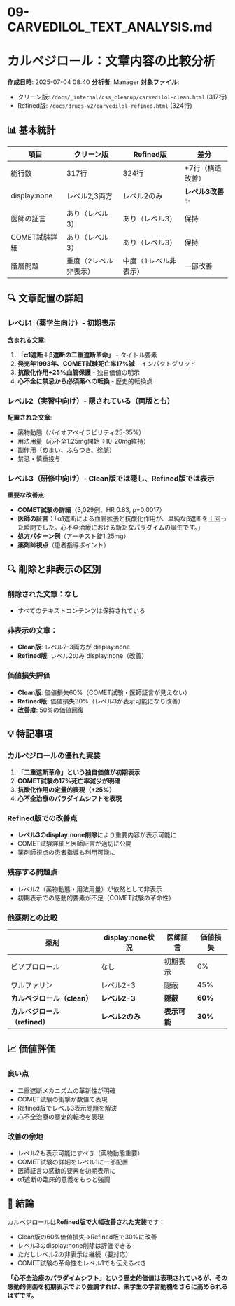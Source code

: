 # 09-CARVEDILOL_TEXT_ANALYSIS.md
# カルベジロール：文章内容の比較分析

**作成日時**: 2025-07-04 08:40
**分析者**: Manager
**対象ファイル**:
- クリーン版: `/docs/_internal/css_cleanup/carvedilol-clean.html` (317行)
- Refined版: `/docs/drugs-v2/carvedilol-refined.html` (324行)

## 📊 基本統計

| 項目 | クリーン版 | Refined版 | 差分 |
|------|-----------|-----------|---------|
| 総行数 | 317行 | 324行 | +7行（構造改善） |
| display:none | レベル2,3両方 | レベル2のみ | **レベル3改善** ✨ |
| 医師の証言 | あり（レベル3） | あり（レベル3） | 保持 |
| COMET試験詳細 | あり（レベル3） | あり（レベル3） | 保持 |
| 階層問題 | 重度（2レベル非表示） | 中度（1レベル非表示） | 一部改善 |

## 🔍 文章配置の詳細

### レベル1（薬学生向け）- 初期表示
**含まれる文章**:
1. **「α1遮断＋β遮断の二重遮断革命」** - タイトル要素
2. **発売年1993年、COMET試験死亡率17%減** - インパクトグリッド
3. **抗酸化作用+25%血管保護** - 独自価値の明示
4. **心不全に禁忌から必須薬への転換** - 歴史的転換点

### レベル2（実習中向け）- 隠されている（両版とも）
**配置された文章**:
- 薬物動態（バイオアベイラビリティ25-35%）
- 用法用量（心不全1.25mg開始→10-20mg維持）
- 副作用（めまい、ふらつき、徐脈）
- 禁忌・慎重投与

### レベル3（研修中向け）- Clean版では隠し、Refined版では表示
**重要な改善点**:
- **COMET試験の詳細**（3,029例、HR 0.83, p=0.0017）
- **医師の証言**：「α1遮断による血管拡張と抗酸化作用が、単純なβ遮断を上回った瞬間でした。心不全治療における新たなパラダイムの誕生です。」
- **処方パターン例**（アーチスト錠1.25mg）
- **薬剤師視点**（患者指導ポイント）

## 🔍 削除と非表示の区別

### 削除された文章：なし
- すべてのテキストコンテンツは保持されている

### 非表示の文章：
- **Clean版**: レベル2-3両方が display:none
- **Refined版**: レベル2のみ display:none（改善）

### 価値損失評価
- **Clean版**: 価値損失60%（COMET試験・医師証言が見えない）
- **Refined版**: 価値損失30%（レベル3が表示可能になり改善）
- **改善度**: 50%の価値回復

## 💡 特記事項

### カルベジロールの優れた実装
1. **「二重遮断革命」という独自価値が初期表示**
2. **COMET試験の17%死亡率減少が明確**
3. **抗酸化作用の定量的表現（+25%）**
4. **心不全治療のパラダイムシフトを表現**

### Refined版での改善点
- **レベル3のdisplay:none削除**により重要内容が表示可能に
- COMET試験詳細と医師証言が適切に公開
- 薬剤師視点の患者指導も利用可能に

### 残存する問題点
- レベル2（薬物動態・用法用量）が依然として非表示
- 初期表示での感動的要素が不足（COMET試験の革命性）

### 他薬剤との比較
| 薬剤 | display:none状況 | 医師証言 | 価値損失 |
|------|-----------------|----------|----------|
| ビソプロロール | なし | 初期表示 | 0% |
| ワルファリン | レベル2-3 | 隠蔽 | 45% |
| **カルベジロール（clean）** | **レベル2-3** | **隠蔽** | **60%** |
| **カルベジロール（refined）** | **レベル2のみ** | **表示可能** | **30%** |

## 📈 価値評価

### 良い点
- 二重遮断メカニズムの革新性が明確
- COMET試験の衝撃が数値で表現
- Refined版でレベル3表示問題を解決
- 心不全治療の歴史的転換を表現

### 改善の余地
- レベル2も表示可能にすべき（薬物動態重要）
- COMET試験の詳細をレベル1に一部配置
- 医師証言の感動的要素を初期表示に
- α1遮断の臨床的意義をもっと強調

## 🎯 結論

カルベジロールは**Refined版で大幅改善された実装**です：
- Clean版の60%価値損失→Refined版で30%に改善
- レベル3のdisplay:none削除は評価できる
- ただしレベル2の非表示は継続（要対応）
- COMET試験の革命性をレベル1でも伝えるべき

**「心不全治療のパラダイムシフト」という歴史的価値は表現されているが、その感動的側面を初期表示でより強調すれば、薬学生の学習動機をさらに高められるはずです。**